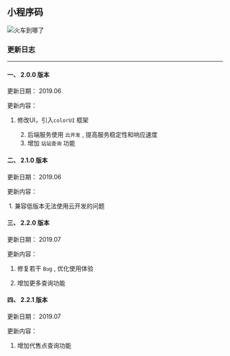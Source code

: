 ## 小程序码

![火车到哪了](http://picture.guansixu.cn/火车到哪了.png)





### 更新日志

---

#### 一、  2.0.0 版本

更新日期： 2019.06

更新内容：

1. 修改UI，引入`colorUI` 框架

 	2. 后端服务使用 `云开发` , 提高服务稳定性和响应速度
 	3. 增加 `站站查询` 功能



#### 二、 2.1.0 版本

更新日期：  2019.06

更新内容： 

​	1. 兼容低版本无法使用云开发的问题



#### 三、 2.2.0 版本

更新日期： 2019.07

更新内容：

1. 修复若干 `Bug` , 优化使用体验

  2. 增加更多查询功能

     

#### 四、 2.2.1 版本

更新日期： 2019.07

更新内容：

1. 增加代售点查询功能

   